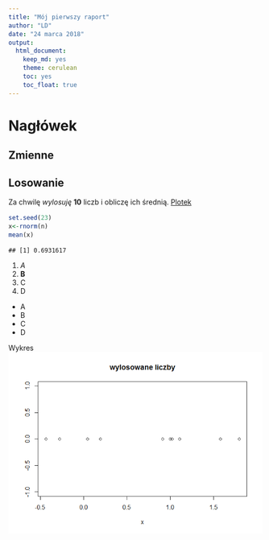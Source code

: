 ```yaml
---
title: "Mój pierwszy raport"
author: "LD"
date: "24 marca 2018"
output: 
  html_document: 
    keep_md: yes
    theme: cerulean
    toc: yes
    toc_float: true
---
```


# Nagłówek
## Zmienne

## Losowanie
Za chwilę *wylosuję* **10** liczb i obliczę ich średnią.
[Plotek](http://www.plotek.pl)


```r
set.seed(23)
x<-rnorm(n)
mean(x)
```

```
## [1] 0.6931617
```
1. *A*
2. **B**
3. C
3. D

- A
- B
- C
- D

Wykres
![](raport_files/figure-html/wykres-1.png)<!-- -->
